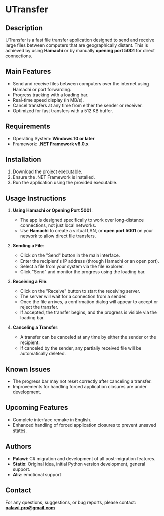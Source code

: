 # UTransfer

## Description
UTransfer is a fast file transfer application designed to send and receive large files between computers that are geographically distant. This is achieved by using **Hamachi** or by manually **opening port 5001** for direct connections.

## Main Features
- Send and receive files between computers over the internet using Hamachi or port forwarding.
- Progress tracking with a loading bar.
- Real-time speed display (in MB/s).
- Cancel transfers at any time from either the sender or receiver.
- Optimized for fast transfers with a 512 KB buffer.

## Requirements
- Operating System: **Windows 10 or later**
- Framework: **.NET Framework v8.0.x**

## Installation
1. Download the project executable.
2. Ensure the .NET Framework is installed.
3. Run the application using the provided executable.

## Usage Instructions
1. **Using Hamachi or Opening Port 5001**:
   - The app is designed specifically to work over long-distance connections, not just local networks.
   - Use **Hamachi** to create a virtual LAN, or **open port 5001** on your network to allow direct file transfers.

2. **Sending a File**:
   - Click on the "Send" button in the main interface.
   - Enter the recipient's IP address (through Hamachi or an open port).
   - Select a file from your system via the file explorer.
   - Click "Send" and monitor the progress using the loading bar.

3. **Receiving a File**:
   - Click on the "Receive" button to start the receiving server.
   - The server will wait for a connection from a sender.
   - Once the file arrives, a confirmation dialog will appear to accept or reject the transfer.
   - If accepted, the transfer begins, and the progress is visible via the loading bar.

4. **Canceling a Transfer**:
   - A transfer can be canceled at any time by either the sender or the recipient.
   - If canceled by the sender, any partially received file will be automatically deleted.

## Known Issues
- The progress bar may not reset correctly after canceling a transfer.
- Improvements for handling forced application closures are under development.

## Upcoming Features
- Complete interface remake in English.
- Enhanced handling of forced application closures to prevent unsaved states.

## Authors
- **Palawi**: C# migration and development of all post-migration features.
- **Statix**: Original idea, initial Python version development, general support.
- **Aliz**: emotional support

## Contact
For any questions, suggestions, or bug reports, please contact: **palawi.pro@gmail.com**
